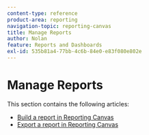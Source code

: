 ```yaml
---
content-type: reference
product-area: reporting
navigation-topic: reporting-canvas
title: Manage Reports
author: Nolan
feature: Reports and Dashboards
exl-id: 535b81a4-77bb-4c6b-84e0-e83f080e802e
---
```


# Manage Reports

This section contains the following articles:

* [Build a report in Reporting Canvas](../../../reports-and-dashboards/reporting-canvas/manage-reports/build-report.md)
* [Export a report in Reporting Canvas](../../../reports-and-dashboards/reporting-canvas/manage-reports/export-report.md)
